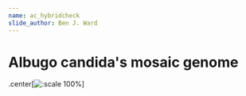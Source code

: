 ```yaml
---
name: ac_hybridcheck
slide_author: Ben J. Ward
---
```

# Albugo candida's mosaic genome
.center[![:scale 100%](img/AC_Figure2.jpg)]

